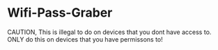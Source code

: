 # Wifi-Pass-Graber

CAUTION, This is illegal to do on devices that you dont have access to. ONLY do this on devices that you have permissons to!
